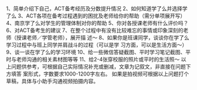 1、简单介绍下自己，ACT备考经历及分数提升情况
2、如何知道学了么并选择学了么
3、ACT各项在备考过程遇到的困扰及老师给你的帮助（需分单项展开写）
4、南京学了么对学生的管理体制对你的帮助
5、你对各授课老师有什么评价吗？
6、对ACT备考生的建议
7、在整个过程中有没有比较难忘的事情或印象深刻的老师（授课老师／学管老师），展开描
述～
8、如果你是班课同学，谈谈你在学了么学习过程中与班上同学并肩战斗的过程（可以是学
习方面，可以是生活方面～）
9、谈一谈在学了么的学习环境
10、给一些微信答疑截图、平时学习笔记截图、平时与老师沟通的相关素材图等等
11、给2-4张穿校服的照片或平时的生活照～
以上问题供参考，可根据自己实际情况补充或删减，文章为记叙文，非直接在问题下方填答
案形式，字数要求1000-1200字左右。
如果是拍视频可根据以上问题打个草稿，具体与小助手沟通视频拍摄内容。

